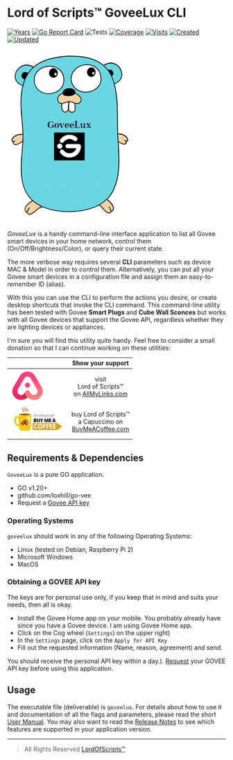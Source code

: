 # Lord of Scripts&trade; GoveeLux CLI

[![Years](https://badges.pufler.dev/years/lordofscripts)](https://badges.pufler.dev)
[![Go Report Card](https://goreportcard.com/badge/github.com/lordofscripts/govee?style=flat-square)](https://goreportcard.com/report/github.com/lordofscripts/govee)
![Tests](https://github.com/lordofscripts/govee/actions/workflows/go.yml/badge.svg)
[![Coverage](https://coveralls.io/repos/github/lordofscripts/govee/badge.svg?branch=main)](https://coveralls.io/github/lordofscripts/govee?branch=main)
[![Visits](https://badges.pufler.dev/visits/lordofscripts/govee)](https://badges.pufler.dev)
[![Created](https://badges.pufler.dev/created/lordofscripts/govee)](https://badges.pufler.dev)
[![Updated](https://badges.pufler.dev/updated/lordofscripts/govee)](https://badges.pufler.dev)

![Successful](./docs/assets/goveelux.png)

*GoveeLux* is a handy command-line interface application to list all Govee smart
devices in your home network,  control them (On/Off/Brightness/Color), or
query their current state.

The more verbose way requires several **CLI** parameters such as device MAC & Model
in order to control them. Alternatively, you can put all your Govee smart
devices in a configuration file and assign them an easy-to-remember ID (alias).

With this you can use the CLI to perform the actions you desire, or create
desktop shortcuts that invoke the CLI command. This command-line utility has been tested
with Govee **Smart Plugs** and **Cube Wall Sconces** but works with all Govee devices that support
the Govee API, regardless whether they are lighting devices or appliances.

I'm sure you will find this utility quite handy. Feel free to consider a small
donation so that I can continue working on these utilities:


|     | Show your support   |
| --- | :---: |
| [ ![AllMyLinks](./docs/assets/allmylinks.png)](https://allmylinks.com/lordofscripts)      | visit <br> Lord of Scripts&trade; <br> on [AllMyLinks.com](https://allmylinks.com/lordofscripts)                  |
| [ ![Buy me a coffee](./docs/assets/buymecoffee.jpg)](https://allmylinks.com/lordofscripts)|  buy Lord of Scripts&trade; <br> a Capuccino on <br>[BuyMeACoffee.com](https://www.buymeacoffee.com/lostinwriting)|


## Requirements & Dependencies

`GoveeLux` is a pure GO application.

- GO v1.20+
- github.com/loxhill/go-vee
- Request a [Govee API key](https://developer.govee.com/reference/apply-you-govee-api-key)

### Operating Systems

`goveelux` should work in any of the following Operating Systems:

* Linux (tested on Debian, Raspberry Pi 2)
* Microsoft Windows
* MacOS

### Obtaining a GOVEE API key

The keys are for personal use only, if you keep that in mind and suits your needs,
then all is okay.

- Install the Govee Home app on your mobile. You probably already have since
  you have a Govee device. I am using Govee Home app.
- Click on the Cog wheel (`Settings`) on the upper right)
- In the `Settings` page, click on the `Apply for API Key`
- Fill out the requested information (Name, reason, agreement) and send.

You should receive the personal API key within a day.).
[Request](https://developer.govee.com/reference/apply-you-govee-api-key) your
GOVEE API key before using this application.

## Usage

The executable file (deliverable) is `goveelux`. For details about how to use it and documentation
of all the flags and parameters, please read the short [User Manual](./docs/USER_MANUAL.md).
You may also want to read the [Release Notes](./CHANGELOG.md) to see which
features are supported in your application version.

-----
> All Rights Reserved [LordOfScripts&trade;](https://allmylinks.com/lordofscripts)
